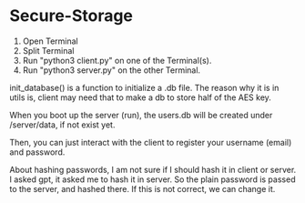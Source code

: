 # Secure-Storage

1. Open Terminal
2. Split Terminal
3. Run "python3 client.py" on one of the Terminal(s).
4. Run "python3 server.py" on the other Terminal.

init_database() is a function to initialize a .db file. The reason why it is in utils is, client may need that to make a db to store half of the AES key.

When you boot up the server (run), the users.db will be created under /server/data, if not exist yet.

Then, you can just interact with the client to register your username (email) and password.

About hashing passwords, I am not sure if I should hash it in client or server. I asked gpt, it asked me to hash it in server. So the plain password is passed to the server, and hashed there. If this is not correct, we can change it. 
